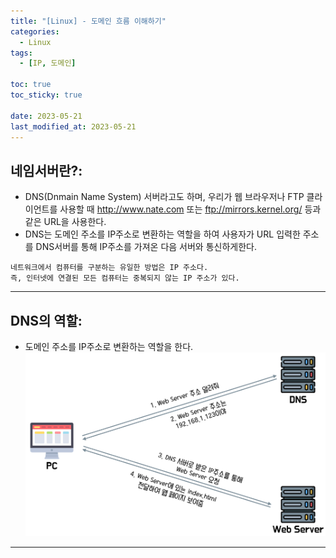 ```yaml
---
title: "[Linux] - 도메인 흐름 이해하기"
categories:
  - Linux
tags:
  - [IP, 도메인]

toc: true
toc_sticky: true

date: 2023-05-21
last_modified_at: 2023-05-21
---
```


## 네임서버란?:
- DNS(Dnmain Name System) 서버라고도 하며, 우리가 웹 브라우저나 FTP 클라이언트를 사용할 때 http://www.nate.com 또는 ftp://mirrors.kernel.org/ 등과 같은 URL을 사용한다.
- DNS는 도메인 주소를 IP주소로 변환하는 역할을 하여 사용자가 URL 입력한 주소를 DNS서버를 통해 IP주소를 가져온 다음 서버와 통신하게한다.

```
네트워크에서 컴퓨터를 구분하는 유일한 방법은 IP 주소다. 
즉, 인터넷에 연결된 모든 컴퓨터는 중복되지 않는 IP 주소가 있다.
```

* * *

## DNS의 역할:
- 도메인 주소를 IP주소로 변환하는 역할을 한다.
[![도메인 주소 IP 획득 과정](/assets/images/Linux/%EB%8F%84%EB%A9%94%EC%9D%B8%20%EC%A3%BC%EC%86%8C%20IP%20%ED%9A%8D%EB%93%9D%20%EA%B3%BC%EC%A0%95.PNG)](/assets/images/Linux/%EB%8F%84%EB%A9%94%EC%9D%B8%20%EC%A3%BC%EC%86%8C%20IP%20%ED%9A%8D%EB%93%9D%20%EA%B3%BC%EC%A0%95.PNG)

* * *